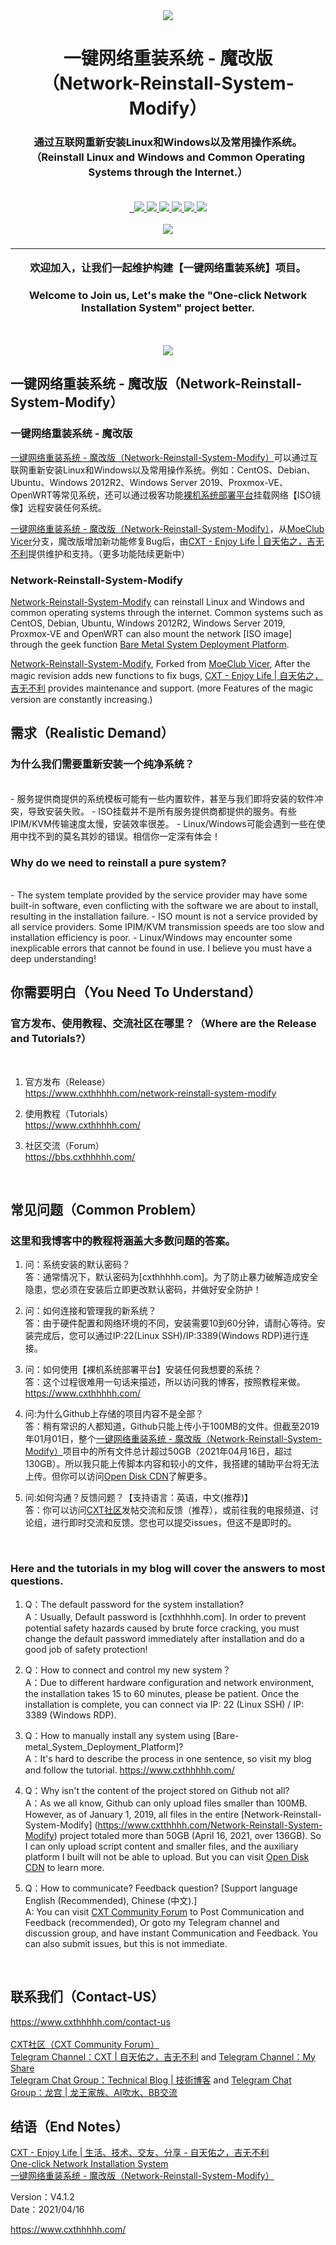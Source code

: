 <div align="center">
  <a href="https://www.cxthhhhh.com/network-reinstall-system-modify">
      <img src="https://raw.githubusercontent.com/MeowLove/Network-Reinstall-System-Modify/master/background/Network-Reinstall-System-Modify_LOGO1.png"  >
  </a>
  <h1 align="center">
    一键网络重装系统 - 魔改版 <br>（Network-Reinstall-System-Modify）
  </h1>
  <h3 align="center">
    通过互联网重新安装Linux和Windows以及常用操作系统。<br> （Reinstall Linux and Windows and Common Operating Systems through the Internet.） <br><br>
  </h3>

  <a href="/LICENSE">
    <img src="https://img.shields.io/badge/license-GPL_3.0-brightgreen.svg" alt="">
  </a>

  <a href="https://github.com/MeowLove/Network-Reinstall-System-Modify/pulls">
    <img src="https://img.shields.io/badge/PRs-welcome-brightgreen.svg" alt="">
  </a>
  
  <a href="https://github.com/MeowLove/Network-Reinstall-System-Modify/issues/new">
    <img src="https://img.shields.io/badge/Issues-welcome-brightgreen.svg">
  </a>
  
  <a href="https://github.com/MeowLove/Network-Reinstall-System-Modify/releases">
    <img src="https://img.shields.io/badge/release-5.3.0-blue.svg?">
  </a>
  
  <a href="https://github.com/MeowLove/Network-Reinstall-System-Modify/releases">
    <img src="https://img.shields.io/github/stars/MeowLove/Network-Reinstall-System-Modify.svg?style=flat-square&label=Stars&logo=github">
  </a>
  
  <a href="https://github.com/MeowLove/Network-Reinstall-System-Modify/">
    <img src="https://img.shields.io/github/forks/MeowLove/Network-Reinstall-System-Modify.svg?style=flat-square&label=Forks&logo=github">
  </a>

  <a href="https://bbs.cxthhhhh.com/">
    <img src="https://img.shields.io/badge/Contact-Forum-orange">
  </a>

  <a href="https://t.me/Technical_Blog">
    <img src="https://img.shields.io/badge/Contact-Telegram-orange">
  </a>
  
</div>
<br>

<div align="center">
  <a href="https://www.cxthhhhh.com/">
    <img src="https://raw.githubusercontent.com/MeowLove/Network-Reinstall-System-Modify/master/background/CXT_Logo.png">
  </a>
  <h3 align="center">
  <hr>
    欢迎加入，让我们一起维护构建【一键网络重装系统】项目。<br>
    <h3>Welcome to Join us, Let's make the "One-click Network Installation System" project better.</h3>
    <br><br>
  </h3>
  <img src="https://raw.githubusercontent.com/MeowLove/Network-Reinstall-System-Modify/master/background/Preview2021.png">
</div>

## 一键网络重装系统 - 魔改版（Network-Reinstall-System-Modify）

### 一键网络重装系统 - 魔改版

[一键网络重装系统 - 魔改版（Network-Reinstall-System-Modify）](https://www.cxthhhhh.com/network-reinstall-system-modify)可以通过互联网重新安装Linux和Windows以及常用操作系统。例如：CentOS、Debian、Ubuntu、Windows 2012R2、Windows Server 2019、Proxmox-VE、OpenWRT等常见系统，还可以通过极客功能[裸机系统部署平台](https://www.cxthhhhh.com/bare-metal_system_deployment_platform)挂载网络【ISO镜像】远程安装任何系统。  
  
[一键网络重装系统 - 魔改版（Network-Reinstall-System-Modify）](https://github.com/MeowLove/Network-Reinstall-System-Modify)，从[MoeClub Vicer](https://moeclub.org/)分支，魔改版增加新功能修复Bug后，由[CXT - Enjoy Life | 自天佑之，吉无不利](https://www.cxthhhhh.com/)提供维护和支持。（更多功能陆续更新中）  

### Network-Reinstall-System-Modify

[Network-Reinstall-System-Modify](https://www.cxthhhhh.com/network-reinstall-system-modify) can reinstall Linux and Windows and common operating systems through the internet. Common systems such as CentOS, Debian, Ubuntu, Windows 2012R2, Windows Server 2019, Proxmox-VE and OpenWRT can also mount the network [ISO image] through the geek function [Bare Metal System Deployment Platform](https://www.cxthhhhh.com/bare-metal_system_deployment_platform).  

[Network-Reinstall-System-Modify](https://github.com/MeowLove/Network-Reinstall-System-Modify), Forked from [MoeClub Vicer](https://moeclub.org/), After the magic revision adds new functions to fix bugs, [CXT - Enjoy Life | 自天佑之，吉无不利](https://www.cxthhhhh.com/) provides maintenance and support. (more Features of the magic version are constantly increasing.)  


## 需求（Realistic Demand）

### 为什么我们需要重新安装一个纯净系统？
<br>
- 服务提供商提供的系统模板可能有一些内置软件，甚至与我们即将安装的软件冲突，导致安装失败。  
- ISO挂载并不是所有服务提供商都提供的服务。有些IPIM/KVM传输速度太慢，安装效率很差。  
- Linux/Windows可能会遇到一些在使用中找不到的莫名其妙的错误。相信你一定深有体会！  
<br>

### Why do we need to reinstall a pure system?
<br>
- The system template provided by the service provider may have some built-in software, even conflicting with the software we are about to install, resulting in the installation failure.  
- ISO mount is not a service provided by all service providers. Some IPIM/KVM transmission speeds are too slow and installation efficiency is poor.  
- Linux/Windows may encounter some inexplicable errors that cannot be found in use. I believe you must have a deep understanding!  
<br>


## 你需要明白（You Need To Understand）
### 官方发布、使用教程、交流社区在哪里？（Where are the Release and Tutorials?）
<br>

1. 官方发布（Release）  
https://www.cxthhhhh.com/network-reinstall-system-modify  

2. 使用教程（Tutorials）  
https://www.cxthhhhh.com/  

3. 社区交流（Forum）  
https://bbs.cxthhhhh.com/  
<br>

## 常见问题（Common Problem）

### 这里和我博客中的教程将涵盖大多数问题的答案。

1. 问：系统安装的默认密码？  
答：通常情况下，默认密码为[cxthhhhh.com]。为了防止暴力破解造成安全隐患，您必须在安装后立即更改默认密码，并做好安全防护！  

2. 问：如何连接和管理我的新系统？  
答：由于硬件配置和网络环境的不同，安装需要10到60分钟，请耐心等待。安装完成后，您可以通过IP:22(Linux SSH)/IP:3389(Windows RDP)进行连接。  

3. 问：如何使用【裸机系统部署平台】安装任何我想要的系统？  
答：这个过程很难用一句话来描述，所以访问我的博客，按照教程来做。https://www.cxthhhhh.com/  

4. 问:为什么Github上存储的项目内容不是全部？  
答：稍有常识的人都知道，Github只能上传小于100MB的文件。但截至2019年01月01日，整个[一键网络重装系统 - 魔改版（Network-Reinstall-System-Modify）](https://www.cxthhhhh.com/network-reinstall-system-modify)项目中的所有文件总计超过50GB（2021年04月16日，超过130GB）。所以我只能上传脚本内容和较小的文件，我搭建的辅助平台将无法上传。但你可以访问[Open Disk CDN](https://odc.cxthhhhh.com/)了解更多。  

5. 问:如何沟通？反馈问题？【支持语言：英语，中文(推荐)】  
答：你可以访问[CXT社区](https://bbs.cxthhhhh.com/)发帖交流和反馈（推荐），或前往我的电报频道、讨论组，进行即时交流和反馈。您也可以提交issues，但这不是即时的。  
<br>

### Here and the tutorials in my blog will cover the answers to most questions.

1. Q：The default password for the system installation?  
A：Usually, Default password is [cxthhhhh.com]. In order to prevent potential safety hazards caused by brute force cracking, you must change the default password immediately after installation and do a good job of safety protection!  

2. Q：How to connect and control my new system？  
A：Due to different hardware configuration and network environment, the installation takes 15 to 60 minutes, please be patient. Once the installation is complete, you can connect via IP: 22 (Linux SSH) / IP: 3389 (Windows RDP).  

3. Q：How to manually install any system using [Bare-metal_System_Deployment_Platform]?  
A：It's hard to describe the process in one sentence, so visit my blog and follow the tutorial. https://www.cxthhhhh.com/  

4. Q：Why isn't the content of the project stored on Github not all?  
A：As we all know, Github can only upload files smaller than 100MB. However, as of January 1, 2019, all files in the entire [Network-Reinstall-System-Modify] (https://www.cxtthhhh.com/Network-Reinstall-System-Modify) project totaled more than 50GB (April 16, 2021, over 136GB). So I can only upload script content and smaller files, and the auxiliary platform I built will not be able to upload. But you can visit [Open Disk CDN](https://odc.cxthhhhh.com/) to learn more.  

5. Q：How to communicate? Feedback question? [Support language English (Recommended), Chinese (中文).]  
A: You can visit [CXT Community Forum](https://bbs.cxthhhhh.com/) to Post Communication and Feedback (recommended), Or goto my Telegram channel and discussion group, and have instant Communication and Feedback. You can also submit issues, but this is not immediate.  
<br>


## 联系我们（Contact-US）
https://www.cxthhhhh.com/contact-us  
<br>
[CXT社区（CXT Community Forum）](https://bbs.cxthhhhh.com/)  
[Telegram Channel：CXT | 自天佑之，吉无不利](https://t.me/CXTHHHHH) and [Telegram Channel：My Share](https://t.me/me_share)  
[Telegram Chat Group：Technical Blog | 技術博客](https://t.me/Technical_Blog) and [Telegram Chat Group：龙宫 | 龙王家族、AI吹水、BB交流](https://t.me/Dragon_Palace)  


## 结语（End Notes）

[CXT - Enjoy Life | 生活、技术、交友、分享 - 自天佑之，吉无不利](https://www.cxthhhhh.com/)  
[One-click Network Installation System](https://www.cxthhhhh.com/network-reinstall-system-modify)  
[一键网络重装系统 - 魔改版（Network-Reinstall-System-Modify）](https://www.cxthhhhh.com/network-reinstall-system-modify)  

Version：V4.1.2  
Date：2021/04/16  

https://www.cxthhhhh.com/
